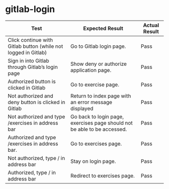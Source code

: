 # gitlab-login

| Test                                                           | Expected Result                                                          | Actual Result |
|----------------------------------------------------------------|--------------------------------------------------------------------------|---------------|
| Click continue with Gitlab button (while not logged in Gitlab) | Go to Gitlab login page.                                                 | Pass          |
| Sign in into Gitlab through Gitlab’s login page                | Show deny or authorize application page.                                 | Pass          |
| Authorized button is clicked in Gitlab                         | Go to exercise page.                                                     | Pass          |
| Not authorized and deny button is clicked in Gitlab            | Return to index page with an error message displayed                     | Pass          |
| Not authorized and type /exercises in address bar              | Go back to login page, exercises page should not be able to be accessed. | Pass          |
| Authorized and type /exercises in address bar.                 | Go to exercises page.                                                    | Pass          |
| Not authorized, type / in address bar                          | Stay on login page.                                                      | Pass          |
| Authorized, type / in address bar                              | Redirect to exercises page.                                              | Pass          |